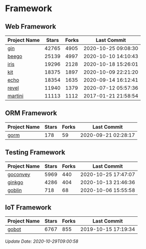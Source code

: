 # Framework

## Web Framework
| Project Name | Stars | Forks | Last Commit |
| ------------ | ----- | ----- | ----------- |
| [gin](https://github.com/gin-gonic/gin) | 42765 | 4905 | 2020-10-25 09:08:30 |
| [beego](https://github.com/astaxie/beego) | 25139 | 4997 | 2020-10-10 14:10:43 |
| [iris](https://github.com/kataras/iris) | 19296 | 2128 | 2020-10-18 15:26:01 |
| [kit](https://github.com/go-kit/kit) | 18375 | 1897 | 2020-10-09 22:21:20 |
| [echo](https://github.com/labstack/echo) | 18354 | 1635 | 2020-09-14 16:12:41 |
| [revel](https://github.com/revel/revel) | 11940 | 1379 | 2020-07-12 05:57:36 |
| [martini](https://github.com/go-martini/martini) | 11113 | 1112 | 2017-01-21 21:58:54 |

## ORM Framework
| Project Name | Stars | Forks | Last Commit |
| ------------ | ----- | ----- | ----------- |
| [gorm](https://github.com/jinzhu/gorm) | 178 | 59 | 2020-09-21 02:28:17 |

## Testing Framework
| Project Name | Stars | Forks | Last Commit |
| ------------ | ----- | ----- | ----------- |
| [goconvey](https://github.com/smartystreets/goconvey) | 5969 | 440 | 2020-10-25 17:47:07 |
| [ginkgo](https://github.com/onsi/ginkgo) | 4286 | 404 | 2020-10-13 21:46:36 |
| [goblin](https://github.com/franela/goblin) | 718 | 68 | 2020-10-06 15:55:58 |

## IoT Framework
| Project Name | Stars | Forks | Last Commit |
| ------------ | ----- | ----- | ----------- |
| [gobot](https://github.com/hybridgroup/gobot) | 6767 | 855 | 2019-10-15 17:19:34 |

*Update Date: 2020-10-29T09:00:58*